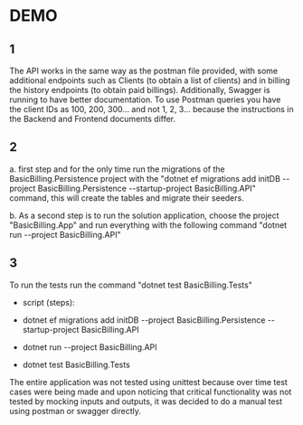 # DEMO

## 1

The API works in the same way as the postman file provided, with some additional endpoints such as Clients (to obtain a list of clients) and in billing the history endpoints (to obtain paid billings). Additionally, Swagger is running to have better documentation. To use Postman queries you have the client IDs as 100, 200, 300... and not 1, 2, 3... because the instructions in the Backend and Frontend documents differ.

## 2

a. first step and for the only time run the migrations of the BasicBilling.Persistence project with the "dotnet ef migrations add initDB --project BasicBilling.Persistence --startup-project BasicBilling.API" command, this will create the tables and migrate their seeders.

   b. As a second step is to run the solution application, choose the project "BasicBilling.App" and run everything with the following command "dotnet run --project BasicBilling.API"

## 3

To run the tests run the command "dotnet test BasicBilling.Tests"

- script (steps):

- dotnet ef migrations add initDB --project BasicBilling.Persistence --startup-project BasicBilling.API

- dotnet run --project BasicBilling.API

- dotnet test BasicBilling.Tests

The entire application was not tested using unittest because over time test cases were being made and upon noticing that critical functionality was not tested by mocking inputs and outputs, it was decided to do a manual test using postman or swagger directly.

